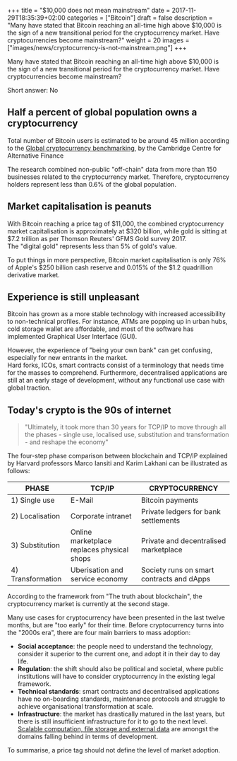 +++
title = "$10,000 does not mean mainstream"
date = 2017-11-29T18:35:39+02:00
categories = ["Bitcoin"]
draft = false
description = "Many have stated that Bitcoin reaching an all-time high above $10,000 is the sign of a new transitional period for the cryptocurrency market. Have cryptocurrencies become mainstream?"
weight = 20
images = ["images/news/cryptocurrency-is-not-mainstream.png"]
+++

Many have stated that Bitcoin reaching an all-time high above $10,000 is the sign of a new transitional period for the cryptocurrency market. 
Have cryptocurrencies become mainstream?

Short answer: No

## Half a percent of global population owns a cryptocurrency

Total number of Bitcoin users is estimated to be around 45 million according to the <a href=https://www.jbs.cam.ac.uk/fileadmin/user_upload/research/centres/alternative-finance/downloads/2017-global-cryptocurrency-benchmarking-study.pdf target=_blank>Global cryptocurrency benchmarking</a>, by the Cambridge Centre for Alternative Finance

The research combined non-public "off-chain" data from more than 150 businesses related to the cryptocurrency market. 
Therefore, cryptocurrency holders represent less than 0.6% of the global population.


## Market capitalisation is peanuts

With Bitcoin reaching a price tag of $11,000, the combined cryptocurrency market capitalisation is approximately at $320 billion, while gold is sitting at $7.2 trillion as per Thomson Reuters' GFMS Gold survey 2017.  
The "digital gold" represents less than 5% of gold's value.

To put things in more perspective, Bitcoin market capitalisation is only 76% of Apple's $250 billion cash reserve and 0.015% of the $1.2 quadrillion derivative market.

## Experience is still unpleasant

Bitcoin has grown as a more stable technology with increased accessibility to non-technical profiles. For instance, ATMs are popping up in urban hubs, cold storage wallet are affordable, and most of the software has implemented Graphical User Interface (GUI).

However, the experience of "being your own bank" can get confusing, especially for new entrants in the market.  
Hard forks, ICOs, smart contracts consist of a terminology that needs time for the masses to comprehend.
Furthermore, decentralised applications are still at an early stage of development, without any functional use case with global traction.

## Today's crypto is the 90s of internet

>"Ultimately, it took more than 30 years for TCP/IP to move through all the phases - single use, localised use, substitution and transformation - and reshape the economy"

The four-step phase comparison between blockchain and TCP/IP explained by Harvard professors Marco Iansiti and Karim Lakhani can be illustrated as follows:


<table class="table table-sm my-5">
  <thead>
    <tr class="text-center">
      <th class="text-left">PHASE</th>
      <th class="text-center">TCP/IP</th>
      <th class="text-center">CRYPTOCURRENCY</th>
    </tr>
  </thead>
  <tbody class="small">
    <tr>
      <td class="text-left">1) Single use</td>
      <td class="text-center">E-Mail</td>
      <td class="text-center">Bitcoin payments</td>
    </tr>
    <tr>
      <td class="text-left">2) Localisation</td>
      <td class="text-center">Corporate intranet</td>
      <td class="text-center">Private ledgers for bank settlements</td>
    </tr>
    <tr>
      <td class="text-left">3) Substitution</td>
      <td class="text-center">Online marketplace replaces physical shops</td>
      <td class="text-center">Private and decentralised marketplace</td>
    </tr>
    <tr>
      <td class="text-left">4) Transformation</td>
      <td class="text-center">Uberisation and service economy</td>
      <td class="text-center">Society runs on smart contracts and dApps</td>
    </tr>
  </tbody>
</table>


According to the framework from "The truth about blockchain", the cryptocurrency market is currently at the second stage.

Many use cases for cryptocurrency have been presented in the last twelve months, but are "too early" for their time. Before cryptocurrency turns into the "2000s era", there are four main barriers to mass adoption:

* **Social acceptance**: the people need to understand the technology, consider it superior to the current one, and adopt it in their day to day life.
* **Regulation**: the shift should also be political and societal, where public institutions will have to consider cryptocurrency in the existing legal framework.
* **Technical standards**: smart contracts and decentralised applications have no on-boarding standards, maintenance protocols and struggle to achieve organisational transformation at scale.
* **Infrastructure**: the market has drastically matured in the last years, but there is still insufficient infrastructure for it to go to the next level. <a href=https://medium.com/@FEhrsam/the-dapp-developer-stack-the-blockchain-industry-barometer-8d55ec1c7d4 target=_blank>Scalable computation, file storage and external data</a> are amongst the domains falling behind in terms of development.

To summarise, a price tag should not define the level of market adoption.

